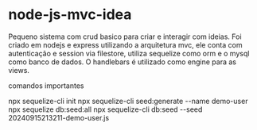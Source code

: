 # node-js-mvc-idea
Pequeno sistema com crud basico para criar e interagir com ideias. Foi criado em nodejs e express utilizando a arquitetura mvc, ele conta com autenticação e session via filestore, utiliza sequelize como orm e o mysql como banco de dados. O handlebars é utilizado como engine para as views.


comandos importantes 

npx sequelize-cli init 
npx sequelize-cli seed:generate --name demo-user  
npx sequelize db:seed:all
npx sequelize-cli db:seed --seed 20240915213211-demo-user.js

